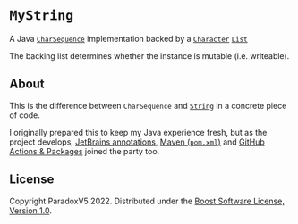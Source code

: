 # `MyString`

A Java
[`CharSequence`](https://docs.oracle.com/en/java/javase/17/docs/api/java.base/java/lang/CharSequence.html)
implementation backed by a
[`Character`](https://docs.oracle.com/en/java/javase/17/docs/api/java.base/java/lang/Character.html)
[`List`](https://docs.oracle.com/en/java/javase/17/docs/api/java.base/java/util/List.html)

The backing list determines whether the instance is mutable (i.e. writeable).


## About

This is the difference between `CharSequence` and
[`String`](https://docs.oracle.com/en/java/javase/17/docs/api/java.base/java/lang/String.html)
in a concrete piece of code.

I originally prepared this to keep my Java experience fresh, but as the project develops,
[JetBrains annotations](https://github.com/JetBrains/java-annotations),
[Maven (`pom.xml`)](https://maven.apache.org/pom.html) and
[GitHub Actions & Packages](https://docs.github.com/en/actions/publishing-packages/publishing-java-packages-with-maven#publishing-packages-to-github-packages)
joined the party too. 


## License

Copyright ParadoxV5 2022. Distributed under the
[Boost Software License, Version 1.0](https://www.boost.org/users/license.html).